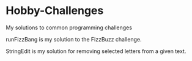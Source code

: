 # Hobby-Challenges
My solutions to common programming challenges

runFizzBang is my solution to the FizzBuzz challenge.

StringEdit is my solution for removing selected letters from a given text.
